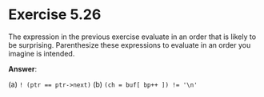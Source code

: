 # Exercise 5.26

The expression in the previous exercise evaluate in an order that is likely to be surprising. Parenthesize these expressions to evaluate in an order you imagine is intended.

**Answer**:

(a) `! (ptr == ptr->next)`
(b) `(ch = buf[ bp++ ]) != '\n'`